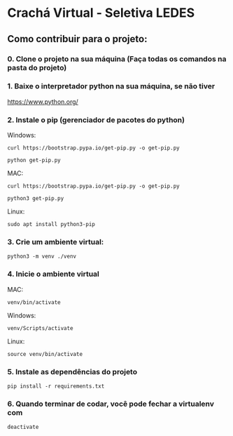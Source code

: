 ﻿# Crachá Virtual - Seletiva LEDES

## Como contribuir para o projeto:

### 0. Clone o projeto na sua máquina (Faça todas os comandos na pasta do projeto)

### 1. Baixe o interpretador python na sua máquina, se não tiver

 https://www.python.org/

### 2. Instale o pip (gerenciador de pacotes do python)

Windows: 

`curl https://bootstrap.pypa.io/get-pip.py -o get-pip.py`

`python get-pip.py`

MAC: 

`curl https://bootstrap.pypa.io/get-pip.py -o get-pip.py`

`python3 get-pip.py`

Linux: 

`sudo apt install python3-pip`

### 3. Crie um ambiente virtual:

`python3 -m venv ./venv`

### 4. Inicie o ambiente virtual

MAC: 

`venv/bin/activate` 

Windows:

`venv/Scripts/activate`

Linux:

`source venv/bin/activate` 

### 5. Instale as dependências do projeto

`pip install -r requirements.txt`

### 6. Quando terminar de codar, você pode fechar a virtualenv com

`deactivate`




